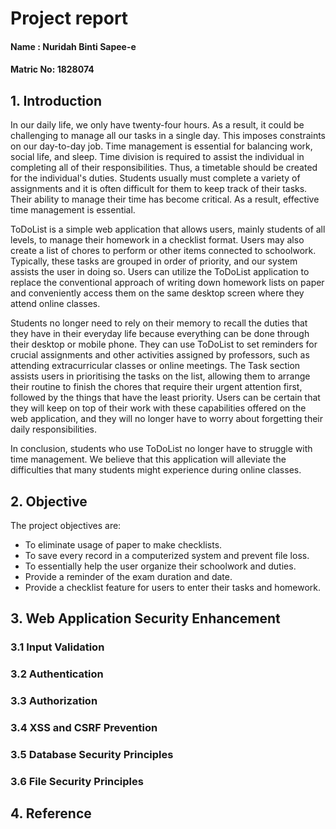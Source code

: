 # Project report

#### Name : Nuridah Binti Sapee-e
#### Matric No: 1828074

## 1. Introduction
In our daily life, we only have twenty-four hours. As a result, it could be challenging to manage all our tasks in a single day. This imposes constraints on our day-to-day job. Time management is essential for balancing work, social life, and sleep. Time division is required to assist the individual in completing all of their responsibilities. Thus, a timetable should be created for the individual's duties. Students usually must complete a variety of assignments and it is often difficult for them to keep track of their tasks. Their ability to manage their time has become critical. As a result, effective time management is essential.

ToDoList is a simple web application that allows users, mainly students of all levels, to manage their homework in a checklist format. Users may also create a list of chores to perform or other items connected to schoolwork. Typically, these tasks are grouped in order of priority, and our system assists the user in doing so. Users can utilize the ToDoList application to replace the conventional approach of writing down homework lists on paper and conveniently access them on the same desktop screen where they attend online classes.

Students no longer need to rely on their memory to recall the duties that they have in their everyday life because everything can be done through their desktop or mobile phone. They can use ToDoList to set reminders for crucial assignments and other activities assigned by professors, such as attending extracurricular classes or online meetings. The Task section assists users in prioritising the tasks on the list, allowing them to arrange their routine to finish the chores that require their urgent attention first, followed by the things that have the least priority. Users can be certain that they will keep on top of their work with these capabilities offered on the web application, and they will no longer have to worry about forgetting their daily responsibilities.

In conclusion, students who use ToDoList no longer have to struggle with time management. We believe that this application will alleviate the difficulties that many students might experience during online classes.

## 2. Objective
The project objectives are:
- To eliminate usage of paper to make checklists.
- To save every record in a computerized system and prevent file loss.
- To essentially help the user organize their schoolwork and duties.
- Provide a reminder of the exam duration and date.
- Provide a checklist feature for users to enter their tasks and homework.


## 3. Web Application Security Enhancement
   ### 3.1 Input Validation
   ### 3.2 Authentication
   ### 3.3 Authorization
   ### 3.4 XSS and CSRF Prevention
   ### 3.5 Database Security Principles
   ### 3.6 File Security Principles

## 4. Reference

